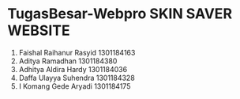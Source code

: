 # TugasBesar-Webpro SKIN SAVER WEBSITE
1. Faishal Raihanur Rasyid 1301184163
2. Aditya Ramadhan 1301184380
3. Adhitya Aldira Hardy	1301184036
4. Daffa Ulayya Suhendra	1301184328
5. I Komang Gede Aryadi	1301184175

